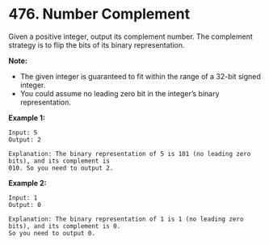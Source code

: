 # 476. Number Complement

Given a positive integer, output its complement number. The complement strategy is to flip the bits
of its binary representation.

**Note:**

* The given integer is guaranteed to fit within the range of a 32-bit signed integer.
* You could assume no leading zero bit in the integer’s binary representation.

**Example 1:**

```
Input: 5
Output: 2

Explanation: The binary representation of 5 is 101 (no leading zero bits), and its complement is
010. So you need to output 2.
```

**Example 2:**

```
Input: 1
Output: 0

Explanation: The binary representation of 1 is 1 (no leading zero bits), and its complement is 0.
So you need to output 0.
```
